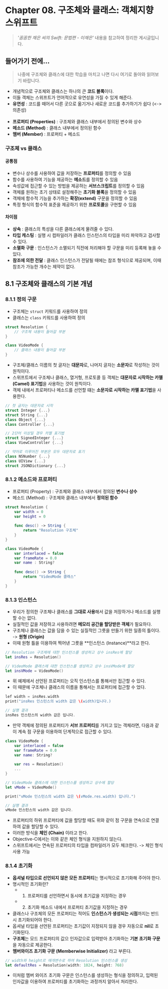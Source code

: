 # Chapter 08. 구조체와 클래스: 객체지향 스위프트  
> *'꼼꼼한 재은 씨의 Swift: 문법편 - 이재은'* 내용을 참고하여 정리한 게시글입니다.  

## 들어가기 전에...  
> 나중에 구조체와 클래스에 대한 학습을 마치고 나면 다시 여기로 돌아와 읽어보기 바랍니다.  
* 개념적으로 구조체와 클래스는 하나의 큰 **코드 블록**이다.  
* 이들 객체는 스위프트가 언어적으로 유연성을 가질 수 있게 해준다.  
* **유연성** : 코드를 떼어서 다른 곳으로 옮기거나 새로운 코드를 추가하기가 쉽다 (<-> 의존성)
<br></br>
* **프로퍼티 (Properties)** : 구조체와 클래스 내부에서 정의된 변수와 상수  
* **메소드 (Method)** : 클래스 내부에서 정의된 함수  
* **멤버 (Member)** : 프로퍼티 + 메소드  
### 구조체 vs 클래스  
#### 공통점  
* 변수나 상수를 사용하여 값을 저장하는 **프로퍼티**를 정의할 수 있음  
* 함수를 사용하여 기능을 제공하는 **메소드**를 정의할 수 있음  
* 속성값에 접근할 수 있는 방법을 제공하는 **서브스크립트**를 정의할 수 있음  
* 객체를 원하는 초기 상태로 설정해주는 **초기화 블록**을 정의할 수 있음  
* 객체에 함수적 기능을 추가하는 **확장(extend)** 구문을 정의할 수 있음  
* 특정 형식의 함수적 표준을 제공하기 위한 **프로토콜**을 구현할 수 있음  
#### 차이점  
* **상속** : 클래스의 특성을 다른 클래스에게 물려줄 수 있다.  
* **타입 캐스팅** : 실행 시 컴파일러가 클래스 인스턴스의 타입을 미리 파악하고 검사할 수 있다.  
* **소멸화 구문** : 인스턴스가 소멸되기 직전에 처리해야 할 구문을 미리 등록해 놓을 수 있다.  
* **참조에 의한 전달** : 클래스 인스턴스가 전달될 때에는 참조 형식으로 제공되며, 이때 참조가 가능한 개수는 제약이 없다.  

## 8.1 구조체와 클래스의 기본 개념  
### 8.1.1 정의 구문  
* 구조체는 `struct` 키워드를 사용하여 정의  
* 클래스는 `class` 키워드를 사용하여 정의  

```swift
struct Resolution {
    // 구조체 내용이 들어갈 부분
}
```

```swift
class VideoMode {
    // 클래스 내용이 들어갈 부분
}
```
* 구조체/클래스 이름의 첫 글자는 **대문자**로, 나머지 글자는 **소문자**로 작성하는 것이 원칙이다.  
* 스위프트에서 구조체나 클래스, 열거형, 프로토콜 등 객체는 **대문자로 시작하는 카멜(Camel) 표기법**을 사용하는 것이 원칙이다.  
* 객체 내에서 프로퍼티나 메소드를 선언할 떄는 **소문자로 시작하는 카멜 표기법**을 사용한다.  

```swift
// 첫 글자는 대문자로 시작
struct Integer {...}
struct String {...}
class Object {...}
class Controller {...}

// 2단어 이상일 경우 카멜 표기법  
struct SignedInteger {...}
class ViewController {...}

// 약어로 이루어진 부분은 모두 대문자로 표기  
class NSNumber {...}
class UIView {...}
struct JSONDictionary {...}
```

### 8.1.2 메소드와 프로퍼티  
* 프로퍼티 (Property) : 구조체와 클래스 내부에서 정의된 **변수나 상수**  
* 메소드 (Method) : 구조체와 클래스 내부에서 **정의된 함수**  

```swift
struct Resolution {
    var width = 0
    var height = 0
    
    func desc() -> String {
        return "Resolution 구조체"
    }
}

class VideoMode {
    var interlaced = false
    var frameRate = 0.0
    var name : String?
    
    func desc() -> String {
        return "VideoMode 클래스"
    }
}
```

### 8.1.3 인스턴스  
* 우리가 정의한 구조체나 클래스를 **그대로 사용**해서 값을 저장하거나 메소드를 실행할 수는 없다.  
* 실질적인 값을 저장하고 사용하려면 **메모리 공간을 할당받은 객체**가 필요하다.  
* 구조체나 클래스는 값을 담을 수 있는 실질적인 그릇을 만들기 위한 일종의 틀이다. -> **원형 (Origin)**  
* 이때 원형 틀을 이용하여 찍어낸 그릇을 **인스턴스 (Instance)**라고 한다.  
```swift
// Resolution 구조체에 대한 인스턴스를 생성하고 상수 insRes에 할당
let insRes = Resolution()

// VideoMode 클래스에 대한 인스턴스를 생성하고 상수 insVMode에 할당  
let insVMode = VideoMode()
```

* 위 예제에서 선언된 프로퍼티는 오직 인스턴스를 통해서만 접근할 수 있다.  
* 이 때문에 구조체나 클래스의 이름을 통해서는 프로퍼티에 접근할 수 었다.  
```swift
lef width = insRes.width
print("insRes 인스턴스의 width 값은 \(width)입니다.)

// 실행 결과
insRes 인스턴스의 width 값은 입니다.
```

* 만약 객체에 정의된 프로퍼티가 **서브 프로퍼티**를 가지고 있는 객체라면, 다음과 같이 계속 점 구문을 이용하여 단계적으로 접근할 수 있다.  
```swift
class VideoMode {
    var interlaced = false
    var frameRate = 0.0
    var name: String?
    
    var res = Resolution()
    ...
}

// VideoMode 클래스에 대한 인스턴스를 생성하고 상수에 할당  
let vMode = VideoMode()

print("vMode 인스턴스의 width 값은 \(vMode.res.width) 입니다.")

// 실행 결과
vMode 인스턴스의 width 값은 입니다.
```

* 프로퍼티의 하위 프로퍼티에 값을 할당할 때도 위와 같이 점 구문을 연속으로 연결하여 값을 할당할 수 있다.  
* 이러한 방식을 **체인 (Chain)** 이라고 한다.  
* Objective-C에서는 이와 같은 체인 형식을 지원하지 않는다.  
* 스위프트에서는 연속된 프로퍼티의 타입을 컴파일러가 모두 체크한다. -> 체인 형식 사용 가능  

### 8.1.4 초기화  
* **옵셔널 타입으로 선언되지 않은 모든 프로퍼티**는 명시적으로 초기화해 주어야 한다.  
* 명시적인 초기화란?  
  * 1. 프로퍼티를 선언하면서 동시에 초기값을 지정하는 경우  
  * 2. 초기화 메소드 내에서 프로퍼티 초기값을 지정하는 경우  
* 클래스나 구조체의 모든 프로퍼티는 적어도 **인스턴스가 생성되는 시점**까지는 반드시 초기화되어야 한다.  
* 옵셔널 타입을 선언된 프로퍼티는 초기값이 지정되지 않을 경우 자동으로 **nil**로 초기화된다.  
* **구조체**는 모드 프로퍼티의 값으 인자값으로 입력받아 초기화하는 **기본 초기화 구문**을 자동으로 제공한다.  
* **멤버와이즈 초기화 구문 (Memberwise Initializer)** 라고 부른다.  

```swift
// width와 height르 매개변수로 하여 Resolution 인스턴스를 생성
let defaultRes = Resolution(width: 1024, height: 768)
```
* 이처럼 멤버 와이즈 초기화 구문은 인스턴스를 생성하는 형식을 정의하고, 입력된 인자값을 이용하여 프로퍼티를 초기화하는 과정까지 알아서 처리한다.  

